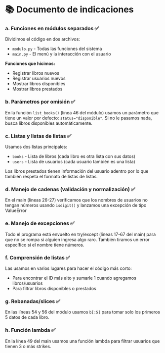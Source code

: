 # 📚 Documento de indicaciones

### a. Funciones en módulos separados ✅
Dividimos el código en dos archivos:
- `modulo.py` - Todas las funciones del sistema
- `main.py` - El menú y la interacción con el usuario

**Funciones que hicimos:**
- Registrar libros nuevos
- Registrar usuarios nuevos  
- Mostrar libros disponibles
- Mostrar libros prestados

### b. Parámetros por omisión ✅
En la función `list_books()` (línea 46 del módulo) usamos un parámetro que tiene un valor por defecto: `status="disponible"`. 
Si no le pasamos nada, busca libros disponibles automáticamente.

### c. Listas y listas de listas ✅
Usamos dos listas principales:
- `books` - Lista de libros (cada libro es otra lista con sus datos)
- `users` - Lista de usuarios (cada usuario también es una lista)

Los libros prestados tienen información del usuario adentro por lo que también respeta el formato de listas de listas.

### d. Manejo de cadenas (validación y normalización) ✅
En el main (líneas 26-27) verificamos que los nombres de usuarios no tengan números usando `isdigit()` y lanzamos una excepción de tipo ValueError

### e. Manejo de excepciones ✅
Todo el programa está envuelto en try/except (líneas 17-67 del main) para que no se rompa si alguien ingresa algo raro.
También tiramos un error específico si el nombre tiene números.

### f. Comprensión de listas ✅
Las usamos en varios lugares para hacer el código más corto:
- Para encontrar el ID más alto y sumarle 1 cuando agregamos libros/usuarios
- Para filtrar libros disponibles o prestados

### g. Rebanadas/slices ✅
En las líneas 54 y 56 del módulo usamos `b[:5]` para tomar solo los primeros 5 datos de cada libro.

### h. Función lambda ✅
En la línea 49 del main usamos una función lambda para filtrar usuarios que tienen 3 o más strikes.

